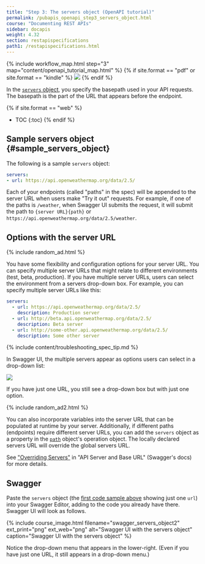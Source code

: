 ```yaml
---
title: "Step 3: The servers object (OpenAPI tutorial)"
permalink: /pubapis_openapi_step3_servers_object.html
course: "Documenting REST APIs"
sidebar: docapis
weight: 4.32
section: restapispecifications
path1: /restapispecifications.html
---
```


{% include workflow_map.html step="3" map="content/openapi_tutorial_map.html"  %}
{% if site.format == "pdf" or site.format == "kindle" %}
<img src="https://idratherbewritingmedia.com/images/api/openapistep3.png"/>
{% endif %}

In the [`servers` object](https://github.com/OAI/OpenAPI-Specification/blob/master/versions/3.0.2.md#serverObject), you specify the basepath used in your API requests. The basepath is the part of the URL that appears before the endpoint.

{% if site.format == "web" %}
* TOC
{:toc}
{% endif %}

## Sample servers object {#sample_servers_object}

The following is a sample `servers` object:

```yaml
servers:
- url: https://api.openweathermap.org/data/2.5/
```

Each of your endpoints (called "paths" in the spec) will be appended to the server URL when users make "Try it out" requests. For example, if one of the paths is `/weather`, when Swagger UI submits the request, it will submit the path to `{server URL}{path}` or `https://api.openweathermap.org/data/2.5/weather`.

## Options with the server URL

{% include random_ad.html %}

You have some flexibility and configuration options for your server URL. You can specify multiple server URLs that might relate to different environments (test, beta, production). If you have multiple server URLs, users can select the environment from a servers drop-down box. For example, you can specify multiple server URLs like this:

```yaml
servers:
  - url: https://api.openweathermap.org/data/2.5/
    description: Production server
  - url: http://beta.api.openweathermap.org/data/2.5/
    description: Beta server
  - url: http://some-other.api.openweathermap.org/data/2.5/
    description: Some other server
```

{% include content/troubleshooting_spec_tip.md %}

In Swagger UI, the multiple servers appear as options users can select in a drop-down list:

<a href="https://idratherbewriting.com/learnapidoc/assets/files/swagger/index.html" class="noExtIcon"><img src="https://idratherbewritingmedia.com/images/api/openapi_serversurl.png" class="medium" /></a>

If you have just one URL, you still see a drop-down box but with just one option.

{% include random_ad2.html %}

You can also incorporate variables into the server URL that can be populated at runtime by your server. Additionally, if different paths (endpoints) require different server URLs, you can add the `servers` object as a property in the [`path`](pubapis_openapi_step4_paths_object.html) object's operation object. The locally declared servers URL will override the global servers URL.

See ["Overriding Servers"](https://swagger.io/docs/specification/api-host-and-base-path/) in "API Server and Base URL" (Swagger's docs) for more details.

## Swagger

Paste the `servers` object (the [first code sample above](#sample_servers_object) showing just one `url`) into your Swagger Editor, adding to the code you already have there. Swagger UI will look as follows.

{% include course_image.html filename="swagger_servers_object2" ext_print="png" ext_web="png" alt="Swagger UI with the servers object" caption="Swagger UI with the servers object" %}

Notice the drop-down menu that appears in the lower-right. (Even if you have just one URL, it still appears in a drop-down menu.)
